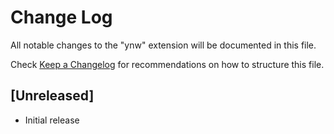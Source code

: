 # Change Log
All notable changes to the "ynw" extension will be documented in this file.

Check [Keep a Changelog](http://keepachangelog.com/) for recommendations on how to structure this file.

## [Unreleased]
- Initial release